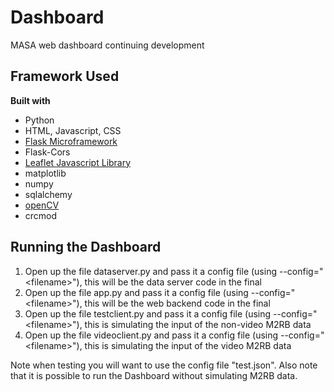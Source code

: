 # Dashboard
MASA web dashboard continuing development

## Framework Used
<b> Built with </b>
* Python
* HTML, Javascript, CSS
* [Flask Microframework](https://flask.palletsprojects.com/en/1.1.x/)
* Flask-Cors
* [Leaflet Javascript Library](https://leafletjs.com/)
* matplotlib
* numpy
* sqlalchemy
* [openCV](https://pypi.org/project/opencv-python/)
* crcmod

## Running the Dashboard
1. Open up the file dataserver.py and pass it a config file (using --config="\<filename\>"), this will be the data server code in the final
2. Open up the file app.py and pass it a config file  (using --config="\<filename\>"), this will be the web backend code in the final
3. Open up the file testclient.py and pass it a config file (using --config="\<filename\>"), this is simulating the input of the non-video M2RB data
4. Open up the file videoclient.py and pass it a config file (using --config="\<filename\>"), this is simulating the input of the video M2RB data

Note when testing you will want to use the config file "test.json". Also note that it is possible to run the Dashboard without simulating M2RB data.
